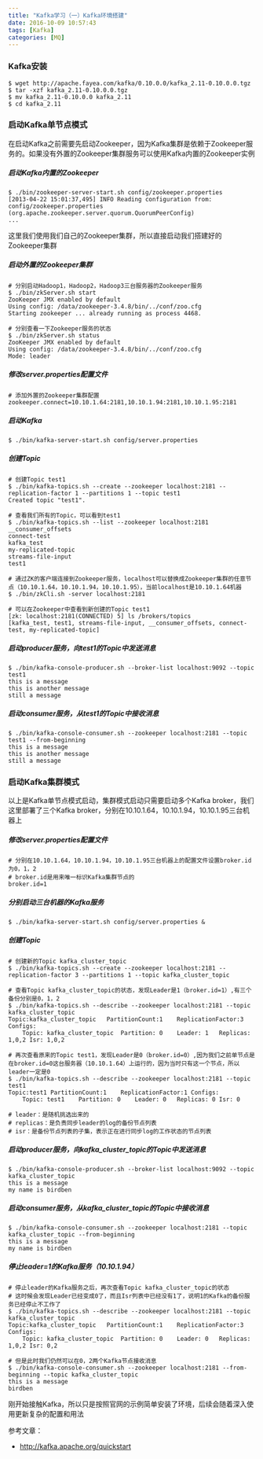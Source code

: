 ```yaml
---
title: "Kafka学习（一）Kafka环境搭建"
date: 2016-10-09 10:57:43
tags: [Kafka]
categories: [MQ]
---
```


### Kafka安装
```
$ wget http://apache.fayea.com/kafka/0.10.0.0/kafka_2.11-0.10.0.0.tgz
$ tar -xzf kafka_2.11-0.10.0.0.tgz
$ mv kafka_2.11-0.10.0.0 kafka_2.11
$ cd kafka_2.11
```

### 启动Kafka单节点模式

在启动Kafka之前需要先启动Zookeeper，因为Kafka集群是依赖于Zookeeper服务的。如果没有外置的Zookeeper集群服务可以使用Kafka内置的Zookeeper实例

##### 启动Kafka内置的Zookeeper
```
$ ./bin/zookeeper-server-start.sh config/zookeeper.properties
[2013-04-22 15:01:37,495] INFO Reading configuration from: config/zookeeper.properties (org.apache.zookeeper.server.quorum.QuorumPeerConfig)
...
```

这里我们使用我们自己的Zookeeper集群，所以直接启动我们搭建好的Zookeeper集群

##### 启动外置的Zookeeper集群
```
# 分别启动Hadoop1，Hadoop2，Hadoop3三台服务器的Zookeeper服务
$ ./bin/zkServer.sh startZooKeeper JMX enabled by defaultUsing config: /data/zookeeper-3.4.8/bin/../conf/zoo.cfgStarting zookeeper ... already running as process 4468.

# 分别查看一下Zookeeper服务的状态
$ ./bin/zkServer.sh statusZooKeeper JMX enabled by defaultUsing config: /data/zookeeper-3.4.8/bin/../conf/zoo.cfgMode: leader
```

##### 修改server.properties配置文件
```
# 添加外置的Zookeeper集群配置zookeeper.connect=10.10.1.64:2181,10.10.1.94:2181,10.10.1.95:2181
```

##### 启动Kafka
```
$ ./bin/kafka-server-start.sh config/server.properties
```

##### 创建Topic
```
# 创建Topic test1
$ ./bin/kafka-topics.sh --create --zookeeper localhost:2181 --replication-factor 1 --partitions 1 --topic test1Created topic "test1".

# 查看我们所有的Topic，可以看到test1
$ ./bin/kafka-topics.sh --list --zookeeper localhost:2181__consumer_offsetsconnect-testkafka_testmy-replicated-topicstreams-file-inputtest1

# 通过ZK的客户端连接到Zookeeper服务，localhost可以替换成Zookeeper集群的任意节点（10.10.1.64，10.10.1.94，10.10.1.95），当前localhost是10.10.1.64机器
$ ./bin/zkCli.sh -server localhost:2181

# 可以在Zookeeper中查看到新创建的Topic test1
[zk: localhost:2181(CONNECTED) 5] ls /brokers/topics[kafka_test, test1, streams-file-input, __consumer_offsets, connect-test, my-replicated-topic]
```

##### 启动producer服务，向test1的Topic中发送消息
```
$ ./bin/kafka-console-producer.sh --broker-list localhost:9092 --topic test1
this is a message
this is another message
still a message
```

##### 启动consumer服务，从test1的Topic中接收消息
```
$ ./bin/kafka-console-consumer.sh --zookeeper localhost:2181 --topic test1 --from-beginningthis is a messagethis is another messagestill a message
```


### 启动Kafka集群模式

以上是Kafka单节点模式启动，集群模式启动只需要启动多个Kafka broker，我们这里部署了三个Kafka
broker，分别在10.10.1.64，10.10.1.94，10.10.1.95三台机器上

##### 修改server.properties配置文件
```
# 分别在10.10.1.64，10.10.1.94，10.10.1.95三台机器上的配置文件设置broker.id为0，1，2
# broker.id是用来唯一标识Kafka集群节点的
broker.id=1
```

##### 分别启动三台机器的Kafka服务
```
$ ./bin/kafka-server-start.sh config/server.properties &
```

##### 创建Topic
```
# 创建新的Topic kafka_cluster_topic
$ ./bin/kafka-topics.sh --create --zookeeper localhost:2181 --replication-factor 3 --partitions 1 --topic kafka_cluster_topic

# 查看Topic kafka_cluster_topic的状态，发现Leader是1（broker.id=1）,有三个备份分别是0，1，2
$ ./bin/kafka-topics.sh --describe --zookeeper localhost:2181 --topic kafka_cluster_topicTopic:kafka_cluster_topic	PartitionCount:1	ReplicationFactor:3	Configs:	Topic: kafka_cluster_topic	Partition: 0	Leader: 1	Replicas: 1,0,2	Isr: 1,0,2
	
# 再次查看原来的Topic test1，发现Leader是0（broker.id=0）,因为我们之前单节点是在broker.id=0这台服务器（10.10.1.64）上运行的，因为当时只有这一个节点，所以leader一定是0
$ ./bin/kafka-topics.sh --describe --zookeeper localhost:2181 --topic test1Topic:test1	PartitionCount:1	ReplicationFactor:1	Configs:	Topic: test1	Partition: 0	Leader: 0	Replicas: 0	Isr: 0
	
# leader：是随机挑选出来的
# replicas：是负责同步leader的log的备份节点列表
# isr：是备份节点列表的子集，表示正在进行同步log的工作状态的节点列表
```

##### 启动producer服务，向kafka\_cluster\_topic的Topic中发送消息
```
$ ./bin/kafka-console-producer.sh --broker-list localhost:9092 --topic kafka_cluster_topic
this is a message
my name is birdben
```

##### 启动consumer服务，从kafka\_cluster\_topic的Topic中接收消息
```
$ ./bin/kafka-console-consumer.sh --zookeeper localhost:2181 --topic kafka_cluster_topic --from-beginningthis is a message
my name is birdben
```

##### 停止leader=1的Kafka服务（10.10.1.94）
```
# 停止leader的Kafka服务之后，再次查看Topic kafka_cluster_topic的状态
# 这时候会发现Leader已经变成0了，而且Isr列表中已经没有1了，说明1的Kafka的备份服务已经停止不工作了
$ ./bin/kafka-topics.sh --describe --zookeeper localhost:2181 --topic kafka_cluster_topicTopic:kafka_cluster_topic	PartitionCount:1	ReplicationFactor:3	Configs:	Topic: kafka_cluster_topic	Partition: 0	Leader: 0	Replicas: 1,0,2	Isr: 0,2
	
# 但是此时我们仍然可以在0，2两个Kafka节点接收消息
$ ./bin/kafka-console-consumer.sh --zookeeper localhost:2181 --from-beginning --topic kafka_cluster_topic
this is a messagebirdben
```

刚开始接触Kafka，所以只是按照官网的示例简单安装了环境，后续会随着深入使用更新复杂的配置和用法

参考文章：

- http://kafka.apache.org/quickstart